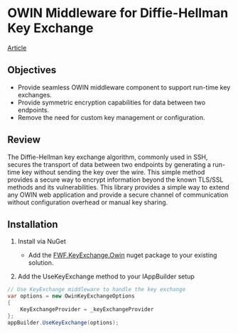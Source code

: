 
# OWIN Middleware for Diffie-Hellman Key Exchange

[Article](http://www.frameworkfactory.com/owin-middleware-for-the-diffie-hellman-key-exchange/)

## Objectives

- Provide seamless OWIN middleware component to support run-time key exchanges.
- Provide symmetric encryption capabilities for data between two endpoints.
- Remove the need for custom key management or configuration.

## Review

The Diffie-Hellman key exchange algorithm, commonly used in SSH, secures the transport of data between two endpoints by generating a run-time key 
without sending the key over the wire.  This simple method provides a secure way to encrypt information beyond the known TLS/SSL methods and its 
vulnerabilities.  This library provides a simple way to extend any OWIN web application and provide a secure channel 
of communication without configuration overhead or manual key sharing.

## Installation

1. Install via NuGet 
    * Add the  [FWF.KeyExchange.Owin](https://www.nuget.org/packages/FWF.KeyExchange.Owin/) nuget package to your existing solution.

2.  Add the UseKeyExchange method to your IAppBuilder setup

```cs
// Use KeyExchange middleware to handle the key exchange
var options = new OwinKeyExchangeOptions
{
    KeyExchangeProvider = _keyExchangeProvider
};
appBuilder.UseKeyExchange(options);
```


